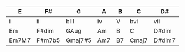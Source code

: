 |E|F#|G|A|B|C|D#|
|-|-|-|-|-|-|-| 
|i|ii|bIII|iv|V|bvi|vii|
|Em|F#dim|GAug|Am|B|C|D#dim|
|Em7M7|F#m7b5|Gmaj7#5|Am7|B7|Cmaj7|D#dim7|